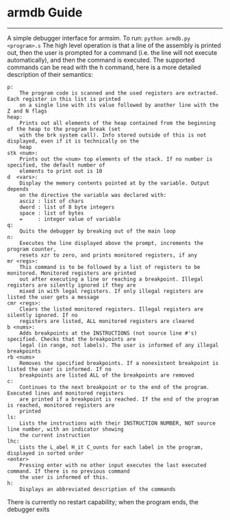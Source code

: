 # armdb Guide
--------------------
A simple debugger interface for armsim. To run: `python armdb.py <program>.s` The high level operation is that a line of the assembly is printed out, then the user is prompted for a command (i.e. the line will not execute automatically), and then the command is executed. The supported commands can be read with the h command, here is a more detailed description of their semantics:

    p:
        The program code is scanned and the used registers are extracted. Each register in this list is printed 
        on a single line with its value followed by another line with the Z and N flags
    heap:
        Prints out all elements of the heap contained from the beginning of the heap to the program break (set 
        with the brk system call). Info stored outside of this is not displayed, even if it is technically on the 
        heap
    stk <num>:
        Prints out the <num> top elements of the stack. If no number is specified, the default number of 
        elements to print out is 10
    d  <vars>:
        Display the memory contents pointed at by the variable. Output depends
        on the directive the variable was declared with:
        asciz : list of chars
        dword : list of 8 byte integers
        space : list of bytes
        =     : integer value of variable
    q:
        Quits the debugger by breaking out of the main loop
    n:
        Executes the line displayed above the prompt, increments the program counter, 
        resets xzr to zero, and prints monitored registers, if any
    mr <regs>:
        This command is to be followed by a list of registers to be monitored. Monitored registers are printed 
        out after executing a line or reaching a breakpoint. Illegal registers are silently ignored if they are 
        mixed in with legal registers. If only illegal registers are listed the user gets a message
    cmr <regs>:
        Clears the listed monitored registers. Illegal registers are silently ignored. If no 
        registers are listed, ALL monitored registers are cleared
    b <nums>:
        Adds breakpoints at the INSTRUCTIONS (not source line #'s) specified. Checks that the breakpoints are 
        legal (in range, not labels). The user is informed of any illegal breakpoints
    rb <nums>
        Removes the specified breakpoints. If a nonexistent breakpoint is listed the user is informed. If no 
        breakpoints are listed ALL of the breakpoints are removed
    c:
        Continues to the next breakpoint or to the end of the program. Executed lines and monitored registers 
        are printed if a breakpoint is reached. If the end of the program is reached, monitored registers are 
        printed
    ls:
        Lists the instructions with their INSTRUCTION NUMBER, NOT source line number, with an indicator showing 
        the current instruction
    lhc:
        Lists the L_abel H_it C_ounts for each label in the program, displayed in sorted order
    <enter>
        Pressing enter with no other input executes the last executed command. If there is no previous command 
        the user is informed of this.
    h:
        Displays an abbreviated description of the commands
    
    
There is currently no restart capability; when the program ends, the debugger exits
